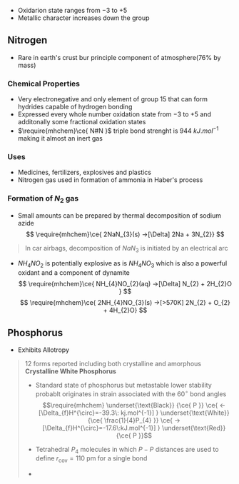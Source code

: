 - Oxidarion state ranges from $-3$ to $+5$ 
- Metallic character increases down the group


## Nitrogen

- Rare in earth's crust bur principle component of atmosphere($76$% by mass)

### Chemical Properties 
- Very electronegative and only element of group $15$ that can form hydrides capable of hydrogen bonding 
- Expressed every whole number oxidation state from $-3$ to $+5$ and additonally some fractional oxidation states 
- $\require{mhchem}\ce{ N#N }$ triple bond strenght is $944\: kJ.mol^{-1}$ making it almost an inert gas 

### Uses 
- Medicines, fertilizers, explosives and plastics 
- Nitrogen gas used in formation of ammonia in Haber's process 


### Formation of $N_{2}$ gas 
- Small amounts can be prepared by thermal decomposition of sodium azide
$$
\require{mhchem}\ce{ 2NaN_{3}(s) ->[\Delta] 2Na + 3N_{2}}
$$
>In car airbags, decomposition of $NaN_{3}$ is initiated by an electrical arc 

- $NH_{4}NO_{2}$ is potentially explosive as is $NH_{4}NO_{3}$ which is also a powerful oxidant and a component of dynamite 
$$
\require{mhchem}\ce{ NH_{4}NO_{2}(aq) ->[\Delta] N_{2} + 2H_{2}O }
$$
$$
\require{mhchem}\ce{ 2NH_{4}NO_{3}(s) ->[>570K] 2N_{2} + O_{2} + 4H_{2}O}
$$


## Phosphorus 
- Exhibits Allotropy 
>$12$ forms reported including both crystalline and amorphous 
> **Crystalline White Phosphorus**
> - Standard state of phosphorus but metastable 
> 	lower stability probablt originates in strain associated with the $60^{\circ}$ bond angles 
> 	$$\require{mhchem} \underset{\text{Black}} {\ce{ P }} \ce{ <-[\Delta_{f}H^{\circ}=-39.3\: kj.mol^{-1}] } \underset{\text{White}}{\ce{ \frac{1}{4}P_{4} }} \ce{ ->[\Delta_{f}H^{\circ}=-17.6\:kJ.mol^{-1}] } \underset{\text{Red}} {\ce{ P }}$$
> 	
> - Tetrahedral $P_{4}$ molecules in which $P-P$ distances are used to define $r_{\text{cov}}=110\:\text{pm}$ for a single bond 
> - 